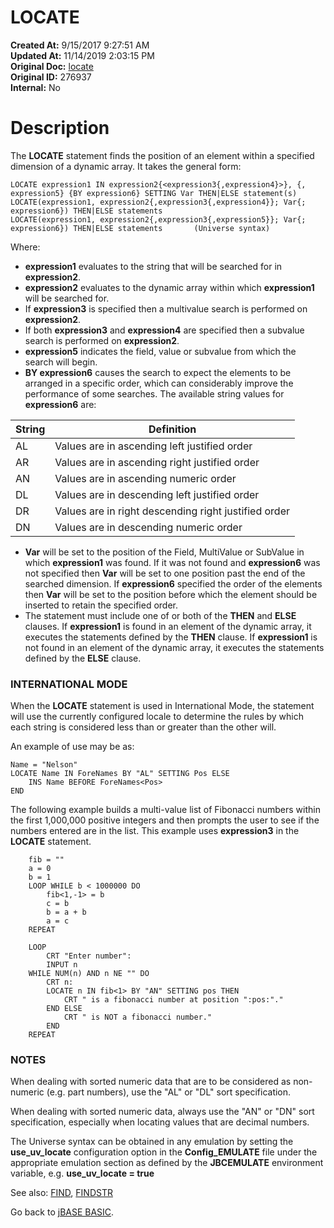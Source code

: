 # LOCATE

**Created At:** 9/15/2017 9:27:51 AM  
**Updated At:** 11/14/2019 2:03:15 PM  
**Original Doc:** [locate](https://docs.jbase.com/36868-jbase-basic/locate)  
**Original ID:** 276937  
**Internal:** No  


# Description

The **LOCATE** statement finds the position of an element within a specified dimension of a dynamic array. It takes the general form:

```
LOCATE expression1 IN expression2{<expression3{,expression4}>}, {, expression5} {BY expression6} SETTING Var THEN|ELSE statement(s)
LOCATE(expression1, expression2{,expression3{,expression4}}; Var{; expression6}) THEN|ELSE statements
LOCATE(expression1, expression2{,expression3{,expression5}}; Var{; expression6}) THEN|ELSE statements       (Universe syntax)
```

Where:

- **expression1** evaluates to the string that will be searched for in **expression2**.
- **expression2** evaluates to the dynamic array within which **expression1** will be searched for.
- If **expression3** is specified then a multivalue search is performed on **expression2**.
- If both **expression3** and **expression4** are specified then a subvalue search is performed on **expression2**.
- **expression5** indicates the field, value or subvalue from which the search will begin.
- **BY expression6** causes the search to expect the elements to be arranged in a specific order, which can considerably improve the performance of some searches. The available string values for **expression6** are:


| String<br> | Definition<br> 
| --- | --- |
| AL<br> | Values are in ascending left justified order<br> |
| AR<br> | Values are in ascending right justified order<br> |
| AN<br> | Values are in ascending numeric order<br> |
| DL<br> | Values are in descending left justified order<br> |
| DR<br> | Values are in right descending right justified order<br> |
| DN<br> | Values are in descending numeric order<br> |


- **Var** will be set to the position of the Field, MultiValue or SubValue in which **expression1** was found. If it was not found and **expression6** was not specified then **Var** will be set to one position past the end of the searched dimension. If **expression6** specified the order of the elements then **Var** will be set to the position before which the element should be inserted to retain the specified order.
- The statement must include one of or both of the **THEN** and **ELSE** clauses. If **expression1** is found in an element of the dynamic array, it executes the statements defined by the **THEN** clause. If **expression1** is not found in an element of the dynamic array, it executes the statements defined by the **ELSE** clause.


### INTERNATIONAL MODE

When the **LOCATE** statement is used in International Mode, the statement will use the currently configured locale to determine the rules by which each string is considered less than or greater than the other will.

An example of use may be as:

```
Name = "Nelson"
LOCATE Name IN ForeNames BY "AL" SETTING Pos ELSE
    INS Name BEFORE ForeNames<Pos>
END
```



The following example builds a multi-value list of Fibonacci numbers within the first 1,000,000 positive integers and then prompts the user to see if the numbers entered are in the list. This example uses **expression3** in the **LOCATE** statement.

```
    fib = ""
    a = 0
    b = 1
    LOOP WHILE b < 1000000 DO
        fib<1,-1> = b
        c = b
        b = a + b
        a = c
    REPEAT

    LOOP
        CRT "Enter number":
        INPUT n
    WHILE NUM(n) AND n NE "" DO
        CRT n:
        LOCATE n IN fib<1> BY "AN" SETTING pos THEN
            CRT " is a fibonacci number at position ":pos:"."
        END ELSE
            CRT " is NOT a fibonacci number."
        END
    REPEAT
```



### NOTES

When dealing with sorted numeric data that are to be considered as non-numeric (e.g. part numbers), use the "AL" or "DL" sort specification.

When dealing with sorted numeric data, always use the "AN" or "DN" sort specification, especially when locating values that are decimal numbers.

The Universe syntax can be obtained in any emulation by setting the **use\_uv\_locate** configuration option in the **Config\_EMULATE** file under the appropriate emulation section as defined by the **JBCEMULATE** environment variable, e.g. **use\_uv\_locate = true**



See also: [FIND](./../find), [FINDSTR](./../findstr)

Go back to [jBASE BASIC](./../jbase-basic-programmers-reference-guide).
